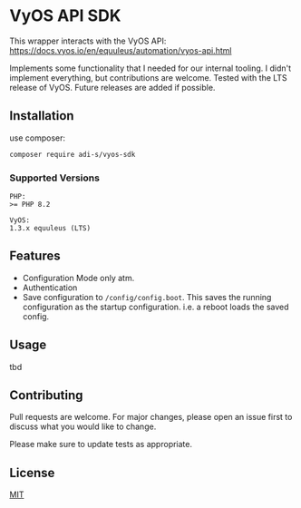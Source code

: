 # VyOS API SDK

This wrapper interacts with the VyOS API: https://docs.vyos.io/en/equuleus/automation/vyos-api.html

Implements some functionality that I needed for our internal tooling. I didn't implement everything, but contributions are welcome. Tested with the LTS release of VyOS. Future releases are added if possible.

## Installation

use composer:

```bash
composer require adi-s/vyos-sdk
```
### Supported Versions

    PHP:
    >= PHP 8.2

    VyOS: 
    1.3.x equuleus (LTS)

## Features

- Configuration Mode only atm.
- Authentication
- Save configuration to `/config/config.boot`. This saves the running configuration as the startup configuration. i.e. a reboot loads the saved config.

## Usage

tbd

## Contributing

Pull requests are welcome. For major changes, please open an issue first
to discuss what you would like to change.

Please make sure to update tests as appropriate.

## License

[MIT](https://choosealicense.com/licenses/mit/)